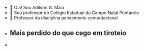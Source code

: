 - 👋 Olá! Sou Adilson G. Maia
- 👀 Sou professor do Colégio Estadual do  Campo Natal Pontarolo
- 🌱 Professor da disciplina pensamento computacional
- <html>
  <h2> Mais perdido do que cego em tiroteio  </h2>
-  </html>


<!---
Professormaia/Professormaia is a ✨ special ✨ repository because its `README.md` (this file) appears on your GitHub profile.
You can click the Preview link to take a look at your changes.
--->
